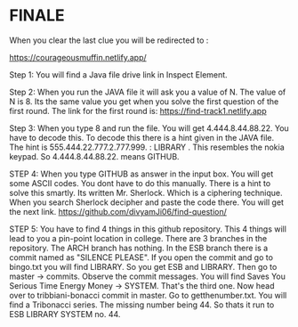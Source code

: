 
# FINALE

When you clear the last clue you will be redirected to :

https://courageousmuffin.netlify.app/


Step 1: You will find a Java file drive link in Inspect Element.

Step 2: When you run the JAVA file it will ask you a value of N. The value of N is 8.
Its the same value you get when you solve the first question of the first round.
The link for the first round is: https://find-track1.netlify.app

Step 3: When you type 8 and run the file. You will get 
    4.444.8.44.88.22. You have to decode this. 
To decode this there is a hint given in the JAVA file.
The hint is 555.444.22.777.2.777.999. : LIBRARY . This resembles the nokia keypad. So 4.444.8.44.88.22. means GITHUB.

STEP 4: When you type GITHUB as answer in the input box. You will get some ASCII codes. You dont have to do this manually. There is a hint to solve this smartly.
Its written Mr. Sherlock. Which is a ciphering technique. When you search Sherlock decipher and paste the code there. You will get the next link.
https://github.com/divyamJi06/find-question/

STEP 5: You have to find 4 things in this github repository. This 4 things will lead to you a pin-point location in college.
There are 3 branches in the repository. The ARCH branch has nothing.
In the ESB branch there is a commit named as "SILENCE PLEASE". If you open the commit and go to bingo.txt you will find LIBRARY.
So you get ESB and LIBRARY.
Then go to master -> commits. Observe the commit messages. 
You will find Saves You Serious Time Energy Money -> SYSTEM. That's the third one.
Now head over to tribbiani-bonacci commit in master. Go to getthenumber.txt. You will find a Tribonacci series. The missing number being 44.
So thats it run to ESB LIBRARY SYSTEM no. 44.
